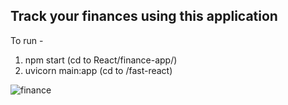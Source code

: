 ## Track your finances using this application

To run -
1. npm start (cd to React/finance-app/)
2. uvicorn main:app (cd to /fast-react)

![finance](https://github.com/user-attachments/assets/27eef7dd-2a01-4852-bee7-47aae1aed125)
